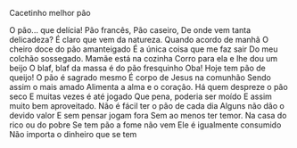 Cacetinho melhor pão

O pão... que delícia!
Pão francês,
Pão caseiro,
De onde vem tanta delicadeza?
É claro que vem da natureza.
Quando acordo de manhã
O cheiro doce do pão amanteigado
É a única coisa que me faz sair
Do meu colchão sossegado.
Mamãe está na cozinha
Corro para ela e lhe dou um beijo
O blaf, blaf da massa é do pão fresquinho
Oba! Hoje tem pão de queijo!
O pão é sagrado mesmo
É corpo de Jesus na comunhão
Sendo assim o mais amado
Alimenta a alma e o coração.
Há quem despreze o pão seco
E muitas vezes é até jogado
Que pena, poderia ser moído
E assim muito bem aproveitado.
Não é fácil ter o pão de cada dia
Alguns não dão o devido valor
E sem pensar jogam fora
Sem ao menos ter temor.
Na casa do rico ou do pobre
Se tem pão a fome não vem
Ele é igualmente consumido
Não importa o dinheiro que se tem
